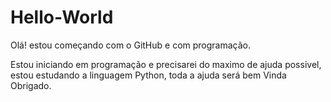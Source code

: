 # Hello-World
Olá! estou começando com o GitHub e com programação.

Estou iniciando em programação e precisarei do maximo de ajuda possivel, estou estudando a linguagem Python, toda a ajuda será bem Vinda
Obrigado.
